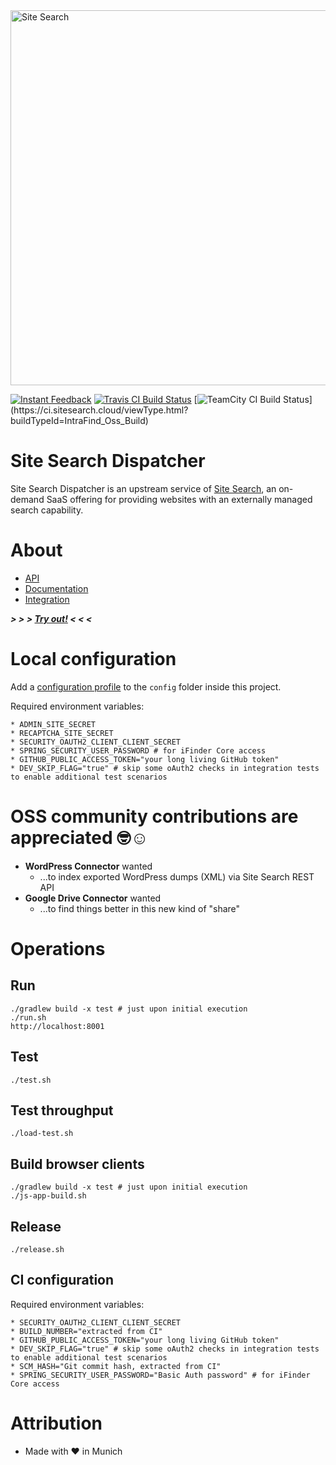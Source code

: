 <img src="https://api.sitesearch.cloud/theme/logo.png" alt="Site Search" width="600" style="max-width:100%;">

[![Instant Feedback](https://badges.gitter.im/gitterHQ/gitter.svg)](https://gitter.im/sitesearch/Lobby)
[![Travis CI Build Status](https://travis-ci.org/intrafind/if-sitesearch.svg)](https://travis-ci.org/intrafind/if-sitesearch)
[![TeamCity CI Build Status](https://ci.sitesearch.cloud/app/rest/builds/buildType(id:IntraFind_Oss_Build)/statusIcon)](https://ci.sitesearch.cloud/viewType.html?buildTypeId=IntraFind_Oss_Build)


Site Search Dispatcher
=
Site Search Dispatcher is an upstream service of [Site Search](https://api.sitesearch.cloud), 
an on-demand SaaS offering for providing websites with an externally managed search capability. 

# About

* [API](https://api.sitesearch.cloud/swagger-ui.html)
* [Documentation](https://github.com/intrafind/if-sitesearch/blob/master/docs/faq.md)
* [Integration](https://github.com/intrafind/if-sitesearch/blob/master/docs/Site%20Search%20Product%20Overview.pdf)
    
***> > > [Try out!](https://sitesearch.cloud/getting-started) < < <***    
    
# Local configuration

Add a [configuration profile](https://docs.spring.io/spring-boot/docs/current/reference/html/boot-features-external-config.html#boot-features-external-config-profile-specific-properties) 
to the `config` folder inside this project.

Required environment variables:

    * ADMIN_SITE_SECRET
    * RECAPTCHA_SITE_SECRET
    * SECURITY_OAUTH2_CLIENT_CLIENT_SECRET
    * SPRING_SECURITY_USER_PASSWORD # for iFinder Core access 
    * GITHUB_PUBLIC_ACCESS_TOKEN="your long living GitHub token"
    * DEV_SKIP_FLAG="true" # skip some oAuth2 checks in integration tests to enable additional test scenarios   

# OSS community contributions are appreciated 🤓☺️ 

* **WordPress Connector** wanted
    * ...to index exported WordPress dumps (XML) via Site Search REST API  
* **Google Drive Connector** wanted
    * ...to find things better in this new kind of "share"

# Operations

## Run 
    ./gradlew build -x test # just upon initial execution 
    ./run.sh
    http://localhost:8001
    
## Test
    ./test.sh

## Test throughput
    ./load-test.sh

## Build browser clients
    ./gradlew build -x test # just upon initial execution
    ./js-app-build.sh

## Release
    ./release.sh
    
## CI configuration
Required environment variables:

    * SECURITY_OAUTH2_CLIENT_CLIENT_SECRET
    * BUILD_NUMBER="extracted from CI"
    * GITHUB_PUBLIC_ACCESS_TOKEN="your long living GitHub token"
    * DEV_SKIP_FLAG="true" # skip some oAuth2 checks in integration tests to enable additional test scenarios
    * SCM_HASH="Git commit hash, extracted from CI"
    * SPRING_SECURITY_USER_PASSWORD="Basic Auth password" # for iFinder Core access   
    
# Attribution
* Made with ♥ in Munich
